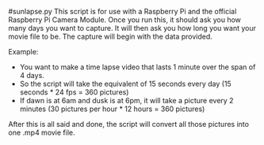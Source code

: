 #sunlapse.py
This script is for use with a Raspberry Pi and the official Raspberry Pi Camera Module.
Once you run this, it should ask you how many days you want to capture.
It will then ask you how long you want your movie file to be.
The capture will begin with the data provided.

Example: 
- You want to make a time lapse video that lasts 1 minute over the span of 4 days.
- So the script will take the equivalent of 15 seconds every day (15 seconds * 24 fps =  360 pictures)
- If dawn is at 6am and dusk is at 6pm, it will take a picture every 2 minutes (30 pictures per hour * 12 hours = 360 pictures)

After this is all said and done, the script will convert all those pictures into one .mp4 movie file.